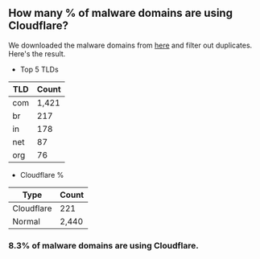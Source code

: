 ## How many % of malware domains are using Cloudflare?


We downloaded the malware domains from [here](https://urlhaus.abuse.ch) and filter out duplicates.
Here's the result.


[//]: # (start replacement)


- Top 5 TLDs

| TLD | Count |
| --- | --- |
| com | 1,421 |
| br | 217 |
| in | 178 |
| net | 87 |
| org | 76 |


- Cloudflare %

| Type | Count |
| --- | --- |
| Cloudflare | 221 |
| Normal | 2,440 |


### 8.3% of malware domains are using Cloudflare.